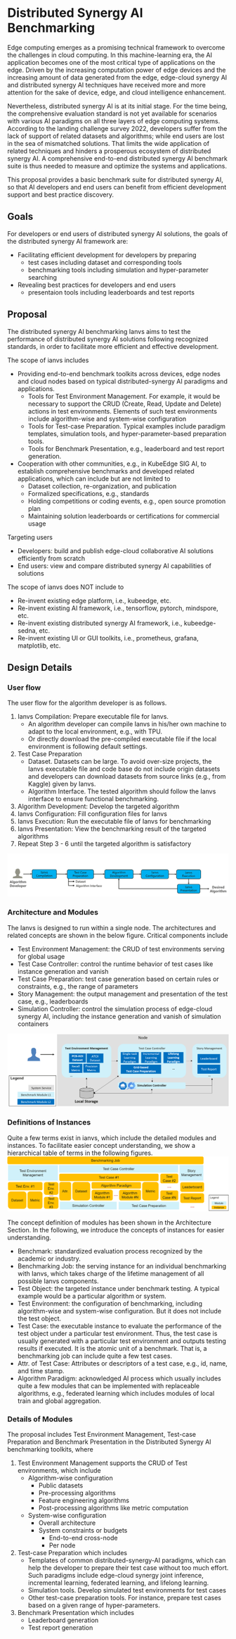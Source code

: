 # Distributed Synergy AI Benchmarking
Edge computing emerges as a promising technical framework to overcome the challenges in cloud computing. In this machine-learning era, the AI application becomes one of the most critical type of applications on the edge. Driven by the increasing computation power of edge devices and the increasing amount of data generated from the edge, edge-cloud synergy AI and distributed synergy AI techniques have received more and more attention for the sake of device, edge, and cloud intelligence enhancement. 

Nevertheless, distributed synergy AI is at its initial stage. For the time being, the comprehensive evaluation standard is not yet available for scenarios with various AI paradigms on all three layers of edge computing systems. According to the landing challenge survey 2022, developers suffer from the lack of support of related datasets and algorithms; while end users are lost in the sea of mismatched solutions. That limits the wide application of related techniques and hinders a prosperous ecosystem of distributed synergy AI. A comprehensive end-to-end distributed synergy AI benchmark suite is thus needed to measure and optimize the systems and applications. 

This proposal provides a basic benchmark suite for distributed synergy AI, so that AI developers and end users can benefit from efficient development support and best practice discovery.

## Goals
For developers or end users of distributed synergy AI solutions, the goals of the distributed synergy AI framework are: 
- Facilitating efficient development for developers by preparing
    - test cases including dataset and corresponding tools
    - benchmarking tools including simulation and hyper-parameter searching
- Revealing best practices for developers and end users
    - presentaion tools including leaderboards and test reports


## Proposal
The distributed synergy AI benchmarking Ianvs aims to test the performance of distributed synergy AI solutions following recognized standards, in order to facilitate more efficient and effective development. 

The scope of ianvs includes
- Providing end-to-end benchmark toolkits across devices, edge nodes and cloud nodes based on typical distributed-synergy AI paradigms and applications. 
    - Tools for Test Environment Management. For example, it would be necessary to support the CRUD (Create, Read, Update and Delete) actions in test environments. Elements of such test environments include algorithm-wise and system-wise configuration 
    - Tools for Test-case Preparation. Typical examples include paradigm templates, simulation tools, and hyper-parameter-based preparation tools.
    - Tools for Benchmark Presentation, e.g., leaderboard and test report generation.  
- Cooperation with other communities, e.g., in KubeEdge SIG AI, to establish comprehensive benchmarks and developed related applications, which can include but are not limited to 
    - Dataset collection, re-organization, and publication
    - Formalized specifications, e.g., standards 
    - Holding competitions or coding events, e.g., open source promotion plan
    - Maintaining solution leaderboards or certifications for commercial usage 

Targeting users
- Developers: build and publish edge-cloud collaborative AI solutions efficiently from scratch
- End users: view and compare distributed synergy AI capabilities of solutions

The scope of ianvs does NOT include to
- Re-invent existing edge platform, i.e., kubeedge, etc.
- Re-invent existing AI framework, i.e., tensorflow, pytorch, mindspore, etc. 
- Re-invent existing distributed synergy AI framework, i.e., kubeedge-sedna, etc.
- Re-invent existing UI or GUI toolkits, i.e., prometheus, grafana, matplotlib, etc.

## Design Details
### User flow
The user flow for the algorithm developer is as follows. 
1. Ianvs Compilation: Prepare executable file for Ianvs. 
    - An algorithm developer can compile Ianvs in his/her own machine to adapt to the local environment, e.g., with TPU. 
    - Or directly download the pre-compiled executable file if the local environment is following default settings.
1. Test Case Preparation 
    - Dataset. Datasets can be large. To avoid over-size projects, the Ianvs executable file and code base do not include origin datasets and developers can download datasets from source links (e.g., from Kaggle) given by Ianvs. 
    - Algorithm Interface. The tested algorithm should follow the Ianvs interface to ensure functional benchmarking.
1. Algorithm Development: Develop the targeted algorithm
1. Ianvs Configuration: Fill configuration files for Ianvs
1. Ianvs Execution: Run the executable file of Ianvs for benchmarking
1. Ianvs Presentation: View the benchmarking result of the targeted algorithms
1. Repeat Step 3 - 6 until the targeted algorithm is satisfactory

![](images/user_flow.png)

### Architecture and Modules
The Ianvs is designed to run within a single node. The architectures and related concepts are shown in the below figure. Critical components include
- Test Environment Management: the CRUD of test environments serving for global usage
- Test Case Controller: control the runtime behavior of test cases like instance generation and vanish 
- Test Case Preparation: test case generation based on certain rules or constraints, e.g., the range of parameters 
- Story Management: the output management and presentation of the test case, e.g., leaderboards
- Simulation Controller: control the simulation process of edge-cloud synergy AI, including the instance generation and vanish of simulation containers

![](images/ianvs_arch.png)

### Definitions of Instances

Quite a few terms exist in ianvs, which include the detailed modules and instances. To facilitate easier concept understanding, we show a hierarchical table of terms in the following figures.  
![](images/ianvs_concept.png)

The concept definition of modules has been shown in the Architecture Section. In the following, we introduce the concepts of instances for easier understanding. 
- Benchmark: standardized evaluation process recognized by the academic or industry.  
- Benchmarking Job: the serving instance for an individual benchmarking with Ianvs, which takes charge of the lifetime management of all possible Ianvs components.
- Test Object: the targeted instance under benchmark testing. A typical example would be a particular algorithm or system. 
- Test Environment: the configuration of benchmarking, including algorithm-wise and system-wise configuration. But it does not include the test object.  
- Test Case: the executable instance to evaluate the performance of the test object under a particular test environment. Thus, the test case is usually generated with a particular test environment and outputs testing results if executed. It is the atomic unit of a benchmark. That is, a benchmarking job can include quite a few test cases.
- Attr. of Test Case: Attributes or descriptors of a test case, e.g., id, name, and time stamp.   
- Algorithm Paradigm: acknowledged AI process which usually includes quite a few modules that can be implemented with replaceable algorithms, e.g., federated learning which includes modules of local train and global aggregation.  


### Details of Modules

The proposal includes Test Environment Management, Test-case Preparation and Benchmark Presentation in the Distributed Synergy AI benchmarking toolkits, where
1. Test Environment Management supports the CRUD of Test environments, which include
    - Algorithm-wise configuration
        - Public datasets
        - Pre-processing algorithms
        - Feature engineering algorithms
        - Post-processing algorithms like metric computation
    - System-wise configuration
        - Overall architecture
        - System constraints or budgets
            - End-to-end cross-node 
            - Per node
1. Test-case Preparation which includes
    - Templates of common distributed-synergy-AI paradigms, which can help the developer to prepare their test case without too much effort. Such paradigms include edge-cloud synergy joint inference, incremental learning, federated learning, and lifelong learning. 
    - Simulation tools. Develop simulated test environments for test cases
    - Other test-case preparation tools. For instance, prepare test cases based on a given range of hyper-parameters. 
1. Benchmark Presentation which includes
    - Leaderboard generation
    - Test report generation




